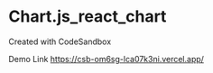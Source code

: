 # Chart.js_react_chart

Created with CodeSandbox

Demo Link https://csb-om6sg-lca07k3ni.vercel.app/
